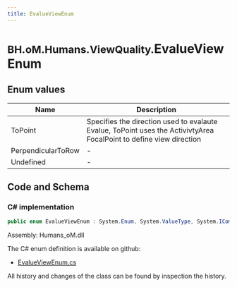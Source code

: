 ```yaml
---
title: EvalueViewEnum
---
```


# <small>BH.oM.Humans.ViewQuality.</small>**EvalueViewEnum**



## Enum values

| Name            | Description                                                    |
|-----------------|----------------------------------------------------------------|
| ToPoint |  Specifies the direction used to evalaute Evalue, ToPoint uses the ActivivtyArea FocalPoint to define view direction  |
| PerpendicularToRow |  -  |
| Undefined |  -  |


## Code and Schema

### C# implementation

``` C# title="C#"
public enum EvalueViewEnum : System.Enum, System.ValueType, System.IComparable, System.ISpanFormattable, System.IFormattable, System.IConvertible
```

Assembly: Humans_oM.dll

The C# enum definition is available on github:

- [EvalueViewEnum.cs](https://github.com/BHoM/BHoM/blob/develop/Humans_oM/ViewQuality\EvalueViewEnum.cs)

All history and changes of the class can be found by inspection the history.
